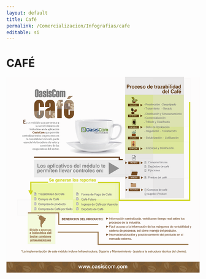 ```yaml
---
layout: default
title: Café
permalink: /Comercializacion/Infografias/cafe
editable: si
---
```


# CAFÉ

![](cafe.png)

